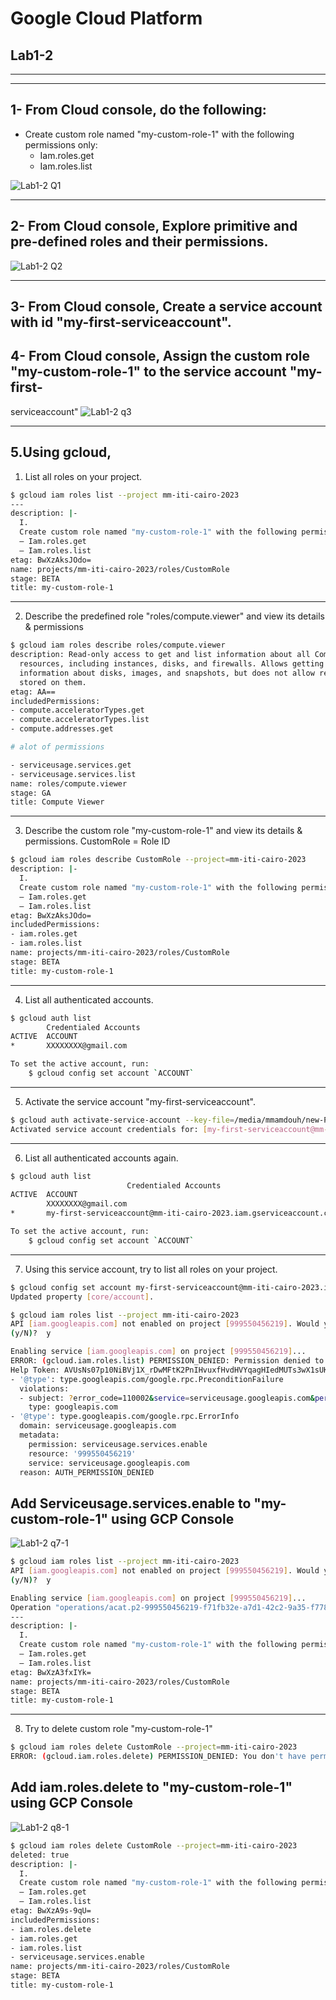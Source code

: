 # Google Cloud Platform

## Lab1-2
---
---
## 1- From Cloud console, do the following:
- Create custom role named "my-custom-role-1" with the following permissions only:
    - Iam.roles.get
    - Iam.roles.list
<!-- permission assigned to role and role assigned to identity , role is collection of permission -->
![Lab1-2 Q1](1-2-q1.png "Lab1-2 Q1")

---
## 2- From Cloud console, Explore primitive and pre-defined roles and their permissions.
![Lab1-2 Q2](1-2-q2.png "Lab1-2 Q2")

---
## 3- From Cloud console, Create a service account with id "my-first-serviceaccount".
## 4- From Cloud console, Assign the custom role "my-custom-role-1" to the service account "my-first-
serviceaccount" 
![Lab1-2 q3](1-2-q3.png "Lab1-2 q3")

---
## 5.Using gcloud,
1. List all roles on your project.
```bash
$ gcloud iam roles list --project mm-iti-cairo-2023 
---
description: |-
  I.
  Create custom role named "my-custom-role-1" with the following permissions only:
  – Iam.roles.get
  – Iam.roles.list
etag: BwXzAksJOdo=
name: projects/mm-iti-cairo-2023/roles/CustomRole
stage: BETA
title: my-custom-role-1
```
---
2. Describe the predefined role "roles/compute.viewer" and view its details & permissions
```bash
$ gcloud iam roles describe roles/compute.viewer
description: Read-only access to get and list information about all Compute Engine
  resources, including instances, disks, and firewalls. Allows getting and listing
  information about disks, images, and snapshots, but does not allow reading the data
  stored on them.
etag: AA==
includedPermissions:
- compute.acceleratorTypes.get
- compute.acceleratorTypes.list
- compute.addresses.get

# alot of permissions

- serviceusage.services.get
- serviceusage.services.list
name: roles/compute.viewer
stage: GA
title: Compute Viewer
```
---
3. Describe the custom role "my-custom-role-1" and view its details & permissions.
CustomRole = Role ID
```bash
$ gcloud iam roles describe CustomRole --project=mm-iti-cairo-2023 
description: |-
  I.
  Create custom role named "my-custom-role-1" with the following permissions only:
  – Iam.roles.get
  – Iam.roles.list
etag: BwXzAksJOdo=
includedPermissions:
- iam.roles.get
- iam.roles.list
name: projects/mm-iti-cairo-2023/roles/CustomRole
stage: BETA
title: my-custom-role-1
```
---
4. List all authenticated accounts.
```bash
$ gcloud auth list
        Credentialed Accounts
ACTIVE  ACCOUNT
*       XXXXXXXX@gmail.com

To set the active account, run:
    $ gcloud config set account `ACCOUNT`
```
---
5. Activate the service account "my-first-serviceaccount".
```bash
$ gcloud auth activate-service-account --key-file=/media/mmamdouh/new-Partation/iti-newpart/GCP/Day1/mm-iti-cairo-2023-3d6038aa7725.json
Activated service account credentials for: [my-first-serviceaccount@mm-iti-cairo-2023.iam.gserviceaccount.com]
```
---
6. List all authenticated accounts again.
```bash
$ gcloud auth list
                          Credentialed Accounts
ACTIVE  ACCOUNT
        XXXXXXXX@gmail.com
*       my-first-serviceaccount@mm-iti-cairo-2023.iam.gserviceaccount.com

To set the active account, run:
    $ gcloud config set account `ACCOUNT`
```
---
7. Using this service account, try to list all roles on your project.
```bash
$ gcloud config set account my-first-serviceaccount@mm-iti-cairo-2023.iam.gserviceaccount.com
Updated property [core/account].
```
```bash
$ gcloud iam roles list --project mm-iti-cairo-2023
API [iam.googleapis.com] not enabled on project [999550456219]. Would you like to enable and retry (this will take a few minutes)? 
(y/N)?  y

Enabling service [iam.googleapis.com] on project [999550456219]...
ERROR: (gcloud.iam.roles.list) PERMISSION_DENIED: Permission denied to enable service [iam.googleapis.com]
Help Token: AVUsNs07p10NiBVj1X_rDwMFtK2PnIHvuxfHvdHVYqagHIedMUTs3wX1sUKAMcPdHlFr7oTCUp1IgvIXmRkA_5NLTR10ykuUZ1AzzkP6hQ2Ru_JK
- '@type': type.googleapis.com/google.rpc.PreconditionFailure
  violations:
  - subject: ?error_code=110002&service=serviceusage.googleapis.com&permission=serviceusage.services.enable&resource=999550456219
    type: googleapis.com
- '@type': type.googleapis.com/google.rpc.ErrorInfo
  domain: serviceusage.googleapis.com
  metadata:
    permission: serviceusage.services.enable
    resource: '999550456219'
    service: serviceusage.googleapis.com
  reason: AUTH_PERMISSION_DENIED
```
## **Add Serviceusage.services.enable to  "my-custom-role-1" using GCP Console**

![Lab1-2 q7-1](1-2-q7-1.png "Lab1-2 q7-1")

```bash
$ gcloud iam roles list --project mm-iti-cairo-2023
API [iam.googleapis.com] not enabled on project [999550456219]. Would you like to enable and retry (this will take a few minutes)? 
(y/N)?  y    

Enabling service [iam.googleapis.com] on project [999550456219]...
Operation "operations/acat.p2-999550456219-f71fb32e-a7d1-42c2-9a35-f7780a1b0453" finished successfully.
---
description: |-
  I.
  Create custom role named "my-custom-role-1" with the following permissions only:
  – Iam.roles.get
  – Iam.roles.list
etag: BwXzA3fxIYk=
name: projects/mm-iti-cairo-2023/roles/CustomRole
stage: BETA
title: my-custom-role-1
```
---
8. Try to delete custom role "my-custom-role-1"

```bash
$ gcloud iam roles delete CustomRole --project=mm-iti-cairo-2023
ERROR: (gcloud.iam.roles.delete) PERMISSION_DENIED: You don't have permission to delete the role at (projects/mm-iti-cairo-2023/roles/CustomRole).
```
## **Add iam.roles.delete to  "my-custom-role-1" using GCP Console**

![Lab1-2 q8-1](1-2-q8-1.png "Lab1-2 q8-1")

```bash
$ gcloud iam roles delete CustomRole --project=mm-iti-cairo-2023
deleted: true
description: |-
  I.
  Create custom role named "my-custom-role-1" with the following permissions only:
  – Iam.roles.get
  – Iam.roles.list
etag: BwXzA9s-9qU=
includedPermissions:
- iam.roles.delete
- iam.roles.get
- iam.roles.list
- serviceusage.services.enable
name: projects/mm-iti-cairo-2023/roles/CustomRole
stage: BETA
title: my-custom-role-1
```
